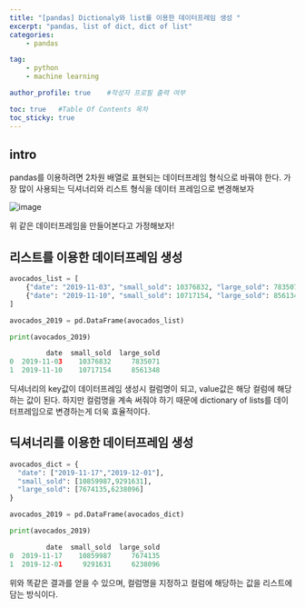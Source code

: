 ```yaml
---
title: "[pandas] Dictionaly와 list를 이용한 데이터프레임 생성 "
excerpt: "pandas, list of dict, dict of list"
categories:
    - pandas

tag:
    - python
    - machine learning

author_profile: true    #작성자 프로필 출력 여부

toc: true   #Table Of Contents 목차 
toc_sticky: true
---
```


## intro
pandas를 이용하려면 2차원 배열로 표현되는 데이터프레임 형식으로 바꿔야 한다. 가장 많이 사용되는 딕셔너리와 리스트 형식을 데이터 프레임으로 변경해보자

![image](https://user-images.githubusercontent.com/81638919/132942510-7ad9a61e-e336-4dbb-8f5b-a4a1a33846cf.png)

위 같은 데이터프레임을 만들어본다고 가정해보자!

## 리스트를 이용한 데이터프레임 생성
```python
avocados_list = [
    {"date": "2019-11-03", "small_sold": 10376832, "large_sold": 7835071},
    {"date": "2019-11-10", "small_sold": 10717154, "large_sold": 8561348}
]

avocados_2019 = pd.DataFrame(avocados_list)

print(avocados_2019)
```

```python
         date  small_sold  large_sold
0  2019-11-03    10376832     7835071
1  2019-11-10    10717154     8561348
```
딕셔너리의 key값이 데이터프레임 생성시 컬럼명이 되고, value값은 해당 컬럼에 해당하는 값이 된다. 하지만 컬럼명을 계속 써줘야 하기 때문에 dictionary of lists를 데이터프레임으로 변경하는게 더욱 효율적이다.

## 딕셔너리를 이용한 데이터프레임 생성

```python
avocados_dict = {
  "date": ["2019-11-17","2019-12-01"],
  "small_sold": [10859987,9291631],
  "large_sold": [7674135,6238096]
}

avocados_2019 = pd.DataFrame(avocados_dict)

print(avocados_2019)
```

```python
         date  small_sold  large_sold
0  2019-11-17    10859987     7674135
1  2019-12-01     9291631     6238096
```
위와 똑같은 결과를 얻을 수 있으며, 컬럼명을 지정하고 컬럼에 해당하는 값을 리스트에 담는 방식이다.
